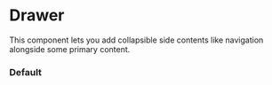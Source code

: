 # Drawer

This component lets you add collapsible side contents like navigation alongside some primary content.

<Playground />

<Usage />

<Api />

<GlobalConfig />

<Examples />

### Default

<Example value="default" />

<LastModified />
